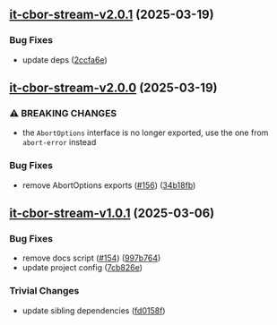 ## [it-cbor-stream-v2.0.1](https://github.com/achingbrain/it/compare/it-cbor-stream-2.0.0...it-cbor-stream-2.0.1) (2025-03-19)

### Bug Fixes

* update deps ([2ccfa6e](https://github.com/achingbrain/it/commit/2ccfa6e82b9d8ca8f40b0cdbff283414947a3f0e))

## [it-cbor-stream-v2.0.0](https://github.com/achingbrain/it/compare/it-cbor-stream-1.0.1...it-cbor-stream-2.0.0) (2025-03-19)

### ⚠ BREAKING CHANGES

* the `AbortOptions` interface is no longer exported, use the one from `abort-error` instead

### Bug Fixes

* remove AbortOptions exports ([#156](https://github.com/achingbrain/it/issues/156)) ([34b18fb](https://github.com/achingbrain/it/commit/34b18fb28bd60d05c98a7d6d41f4f7986a20c144))

## [it-cbor-stream-v1.0.1](https://github.com/achingbrain/it/compare/it-cbor-stream-1.0.0...it-cbor-stream-1.0.1) (2025-03-06)

### Bug Fixes

* remove docs script ([#154](https://github.com/achingbrain/it/issues/154)) ([997b764](https://github.com/achingbrain/it/commit/997b76487e5076d265e40add0f9c9aba6d20c148))
* update project config ([7cb826e](https://github.com/achingbrain/it/commit/7cb826ed356e8e43b7ffea51727096c2ce87fe21))

### Trivial Changes

* update sibling dependencies ([fd0158f](https://github.com/achingbrain/it/commit/fd0158f264168304a2dcd5a4e6a9113b00486599))
